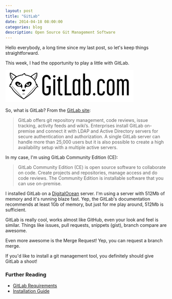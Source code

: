 ```yaml
---
layout: post
title: "GitLab"
date: 2014-04-18 08:00:00
categories: blog
description: Open Source Git Management Software
---
```


<div class="wrapper" markdown="1">
Hello everybody, a long time since my last post, so let's keep things straightforward.

This week, I had the opportunity to play a little with GitLab.

<img src="/img/gitlab.png" alt="GitLab">

So, what is GitLab? From the <a href="http://www.gitlab.com" target="_blank">GitLab site</a>:

> GitLab offers git repository management, code reviews, issue tracking, activity feeds and wiki’s. Enterprises install GitLab on-premise and connect it with LDAP and Active Directory servers for secure authentication and authorization. A single GitLab server can handle more than 25,000 users but it is also possible to create a high availability setup with a multiple active servers.

In my case, I'm using GitLab Community Edition (CE):

> GitLab Community Edition (CE) is open source software to collaborate on code.
Create projects and repositories, manage access and do code reviews.
The Community Edition is installable software that you can use on-premise.

I installed GitLab on a <a href="https://www.digitalocean.com/?refcode=c7f065a7eded" target="_blank">DigitalOcean</a> server. I'm using a server with 512Mb of memory and it's running blaze fast. Yep, the GitLab's documentation recommends at least 1Gb of memory, but just for me play around, 512Mb is sufficient.

GitLab is really cool, works almost like GitHub, even your look and feel is similar. Things like issues, pull requests, snippets (gist), branch compare are awesome.

Even more awesome is the Merge Request! Yep, you can request a branch merge.

If you'd like to install a git management tool, you definitely should give GitLab a shoot!

### Further Reading

* <a href="https://gitlab.com/gitlab-org/gitlab-ce/blob/master/doc/install/requirements.md" target="_blank">GitLab Requirements</a>
* <a href="https://github.com/gitlabhq/gitlabhq/blob/master/doc/install/installation.md" target="_target">Installation Guide</a>
</div>
